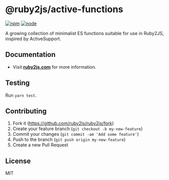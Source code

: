 # @ruby2js/active-functions

[![npm][npm]][npm-url]
[![node][node]][node-url]

A growing collection of minimalist ES functions suitable for use in Ruby2JS, inspired by ActiveSupport.

## Documentation

* Visit **[ruby2js.com](https://www.ruby2js.com/docs/filters/active-functions)** for more information.

## Testing

Run `yarn test`.

## Contributing

1. Fork it (https://github.com/ruby2js/ruby2js/fork)
2. Create your feature branch (`git checkout -b my-new-feature`)
3. Commit your changes (`git commit -am 'Add some feature'`)
4. Push to the branch (`git push origin my-new-feature`)
5. Create a new Pull Request

## License

MIT

[npm]: https://img.shields.io/npm/v/@ruby2js/active-functions.svg
[npm-url]: https://npmjs.com/package/@ruby2js/active-functions
[node]: https://img.shields.io/node/v/@ruby2js/active-functions.svg
[node-url]: https://nodejs.org

